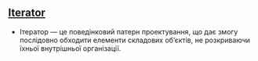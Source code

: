 ## [Iterator](https://refactoring.guru/uk/design-patterns/iterator)

- Ітератор — це поведінковий патерн проектування, що дає змогу послідовно обходити елементи складових об’єктів,
  не розкриваючи їхньої внутрішньої організації.

